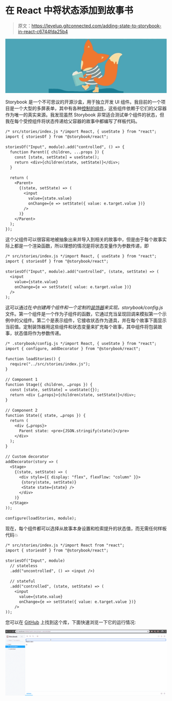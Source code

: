 # 在 React 中将状态添加到故事书

> 原文：<https://levelup.gitconnected.com/adding-state-to-storybook-in-react-c6744fda25b4>

![](img/27ef82dd9c5526ca801bf2101d2f5a58.png)

Storybook 是一个不可思议的开源沙盒，用于独立开发 UI 组件。我目前的一个项目是一个大型的多屏表单，其中有各种[控制的组件](https://reactjs.org/docs/forms.html#controlled-components)，这些组件依赖于它们的父容器作为唯一的真实来源。我发现虽然 Storybook 非常适合测试单个组件的状态，但我在每个受控组件将状态传递给父容器的故事中都编写了样板代码。

```
/* src/stories/index.js */import React, { useState } from "react";
import { storiesOf } from "@storybook/react";

storiesOf("Input", module).add("controlled", () => {
  function Parent({ children, ...props }) {
    const [state, setState] = useState();
    return <div>{children(state, setState)}</div>;
  }

  return (
    <Parent>
      {(state, setState) => (
        <input
          value={state.value}
          onChange={e => setState({ value: e.target.value })}
        />
      )}
    </Parent>
  );
});
```

这个父组件可以很容易地被抽象出来并导入到相关的故事中，但是由于每个故事实际上都是一个渲染函数，所以理想的情况是将状态变量作为参数传递，即

```
/* src/stories/index.js */import React, { useState } from "react";
import { storiesOf } from "@storybook/react";

storiesOf("Input", module).add("controlled", (state, setState) => (
  <input 
    value={state.value} 
    onChange={e => setState({ value: e.target.value })}
  />
);
```

这可以通过在*中创建两个组件和一个定制的[装饰器](https://storybook.js.org/docs/addons/introduction/#1-decorators)来实现。storybook/config.js* 文件。第一个组件是一个作为子组件的函数，它通过充当呈现回调来模拟第一个示例中的父组件。第二个是表示组件，它接收状态作为道具，并在每个故事下面显示当前值。定制装饰器用这些组件和状态变量来扩充每个故事，其中组件将包装故事，状态值将作为参数传递。

```
/* .storybook/config.js */import React, { useState } from "react";
import { configure, addDecorator } from "@storybook/react";

function loadStories() {
  require("../src/stories/index.js");
}

// Component 1
function Stage({ children, …props }) {
  const [state, setState] = useState({});
  return <div {…props}>{children(state, setState)}</div>;
}

// Component 2
function State({ state, …props }) {
  return (
    <div {…props}>
      Parent state: <pre>{JSON.stringify(state)}</pre>
    </div>
  );
}

// Custom decorator
addDecorator(story => (
  <Stage>
    {(state, setState) => (
      <div style={{ display: "flex", flexFlow: "column" }}>
       {story(state, setState)}
       <State state={state} />
      </div>
    )}
  </Stage>
));

configure(loadStories, module);
```

现在，每个组件都可以选择从故事本身设置和检索提升的状态值，而无需任何样板代码💥

```
/* src/stories/index.js */import React from "react";
import { storiesOf } from "@storybook/react";

storiesOf("Input", module)
  // stateless
  .add("uncontrolled", () => <input />)

  // stateful
  .add("controlled", (state, setState) => (
    <input
      value={state.value}
      onChange={e => setState({ value: e.target.value })}
    />
));
```

您可以在 [GitHub](https://github.com/phunkren/storybook-state) 上找到这个库，下面快速浏览一下它的运行情况:

![](img/87c31e8ab2aee1a2129d096780442d89.png)